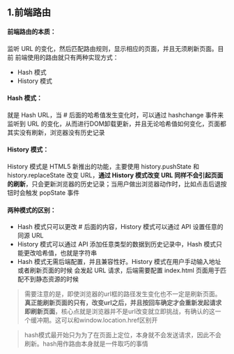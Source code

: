 ## 1.前端路由
#### 前端路由的本质：
监听 URL 的变化，然后匹配路由规则，显示相应的页面，并且无须刷新页面。目前 前端使用的路由就只有两种实现方式：
- Hash 模式
- History 模式
	
#### Hash 模式：
就是 Hash URL，当 # 后面的哈希值发生变化时，可以通过 hashchange 事件来 监听到 URL 的变化，从而进行DOM卸载更新，并且无论哈希值如何变化，页面都其实没有刷新，浏览器没有历史记录
	
#### History 模式：
History 模式是 HTML5 新推出的功能，主要使用 history.pushState 和 history.replaceState 改变 URL，**通过 History 模式改变 URL 同样不会引起页面的刷新**，只会更新浏览器的历史记录；当用户做出浏览器动作时，比如点击后退按钮时会触发 popState 事件

#### 两种模式的区别：
- Hash 模式只可以更改 # 后面的内容，History 模式可以通过 API 设置任意的同源 URL
- History 模式可以通过 API 添加任意类型的数据到历史记录中，Hash 模式只能更改哈希值，也就是字符串
- Hash 模式无需后端配置，并且兼容性好。History 模式在用户手动输入地址或者刷新页面的时候 会发起 URL 请求，后端需要配置 index.html 页面用于匹配不到静态资源的时候




> 需要注意的是，即使浏览器的url框的路径发生变化也不一定是刷新页面。**真正能刷新页面的只有，改变url之后，并且按回车确定才会重新发起请求即刷新页面**，核心点就是浏览器并不是url改变就立即挑战，有确认的这一个缓冲期。这可以和window.location.href区别开

> hash模式最开始只为为了在页面上定位，本身就不会发送请求，因此不会刷新。hash用作路由本身就是一件取巧的事情